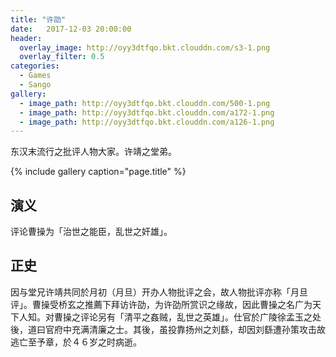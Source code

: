 ```yaml
---
title: "许劭"
date:   2017-12-03 20:00:00
header:
  overlay_image: http://oyy3dtfqo.bkt.clouddn.com/s3-1.png
  overlay_filter: 0.5
categories:
  - Games
  - Sango
gallery:
  - image_path: http://oyy3dtfqo.bkt.clouddn.com/500-1.png
  - image_path: http://oyy3dtfqo.bkt.clouddn.com/a172-1.png
  - image_path: http://oyy3dtfqo.bkt.clouddn.com/a126-1.png
---
```


东汉末流行之批评人物大家。许靖之堂弟。

{% include gallery caption="page.title" %}

## 演义

评论曹操为「治世之能臣，乱世之奸雄」。

## 正史

因与堂兄许靖共同於月初（月旦）开办人物批评之会，故人物批评亦称「月旦评」。曹操受桥玄之推薦下拜访许劭，为许劭所赏识之缘故，因此曹操之名广为天下人知。对曹操之评论另有「清平之姦贼，乱世之英雄」。仕官於广陵徐孟玉之处後，道曰官府中充满清廉之士。其後，虽投靠扬州之刘繇，却因刘繇遭孙策攻击故逃亡至予章，於４６岁之时病逝。